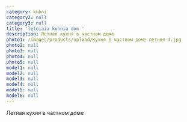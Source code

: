 ```yaml
---
category: kuhni
category2: null
category3: null
title: 'letniaia kuhnia dom '
description: Летная кухня в частном доме
photo1: /images/products/upload/Кухня в частном доме летняя 4.jpg
photo2: null
photo3: null
photo4: null
photo5: null
model1: null
model2: null
model3: null
model4: null
model5: null
model6: null
---
```

Летная кухня в частном доме
